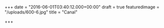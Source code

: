 +++
date = "2016-06-01T03:40:12.000+00:00"
draft = true
featuredimage = "/uploads/600-6.jpg"
title = "Canal"

+++
